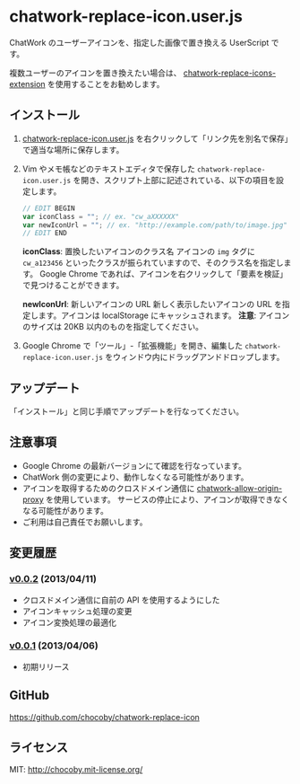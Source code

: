 # chatwork-replace-icon.user.js

ChatWork のユーザーアイコンを、指定した画像で置き換える UserScript です。

複数ユーザーのアイコンを置き換えたい場合は、 [chatwork-replace-icons-extension](https://github.com/chocoby/chatwork-replace-icons-extension) を使用することをお勧めします。

## インストール

1. [chatwork-replace-icon.user.js](https://github.com/chocoby/chatwork-replace-icon/raw/master/chatwork-replace-icon.user.js) を右クリックして「リンク先を別名で保存」で適当な場所に保存します。

2. Vim やメモ帳などのテキストエディタで保存した `chatwork-replace-icon.user.js` を開き、スクリプト上部に記述されている、以下の項目を設定します。

    ```js
    // EDIT BEGIN
    var iconClass = ""; // ex. "cw_aXXXXXX"
    var newIconUrl = ""; // ex. "http://example.com/path/to/image.jpg"
    // EDIT END
    ```

    **iconClass**: 置換したいアイコンのクラス名
      アイコンの `img` タグに `cw_a123456` といったクラスが振られていますので、そのクラス名を指定します。
      Google Chrome であれば、アイコンを右クリックして「要素を検証」で見つけることができます。

    **newIconUrl**: 新しいアイコンの URL
      新しく表示したいアイコンの URL を指定します。アイコンは localStorage にキャッシュされます。
      **注意**: アイコンのサイズは 20KB 以内のものを指定してください。

3. Google Chrome で「ツール」-「拡張機能」を開き、編集した `chatwork-replace-icon.user.js` をウィンドウ内にドラッグアンドドロップします。

## アップデート

「インストール」と同じ手順でアップデートを行なってください。

## 注意事項

* Google Chrome の最新バージョンにて確認を行なっています。
* ChatWork 側の変更により、動作しなくなる可能性があります。
* アイコンを取得するためのクロスドメイン通信に [chatwork-allow-origin-proxy](https://github.com/chocoby/chatwork-allow-origin-proxy) を使用しています。
  サービスの停止により、アイコンが取得できなくなる可能性があります。
* ご利用は自己責任でお願いします。

## 変更履歴

### [v0.0.2](https://github.com/chocoby/chatwork-replace-icon/tree/v0.0.2) (2013/04/11)

* クロスドメイン通信に自前の API を使用するようにした
* アイコンキャッシュ処理の変更
* アイコン変換処理の最適化

### [v0.0.1](https://github.com/chocoby/chatwork-replace-icon/tree/v0.0.1) (2013/04/06)

* 初期リリース

## GitHub

https://github.com/chocoby/chatwork-replace-icon

## ライセンス

MIT: http://chocoby.mit-license.org/

